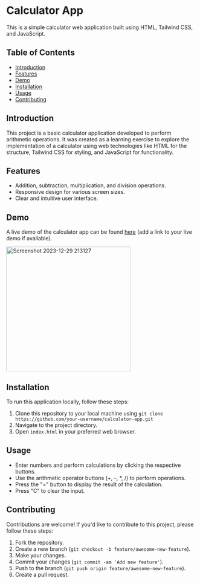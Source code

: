 # Calculator App

This is a simple calculator web application built using HTML, Tailwind CSS, and JavaScript.

## Table of Contents

- [Introduction](#introduction)
- [Features](#features)
- [Demo](#demo)
- [Installation](#installation)
- [Usage](#usage)
- [Contributing](#contributing)

## Introduction

This project is a basic calculator application developed to perform arithmetic operations. It was created as a learning exercise to explore the implementation of a calculator using web technologies like HTML for the structure, Tailwind CSS for styling, and JavaScript for functionality.

## Features

- Addition, subtraction, multiplication, and division operations.
- Responsive design for various screen sizes.
- Clear and intuitive user interface.

## Demo

A live demo of the calculator app can be found [here](https://bhavesh-0909.github.io/Calculator/) (add a link to your live demo if available).

<img width="330" alt="Screenshot 2023-12-29 213127" src="https://github.com/Bhavesh-0909/Calculator/assets/133791708/622dab41-8d4f-4745-a373-239187aaac81">



## Installation

To run this application locally, follow these steps:

1. Clone this repository to your local machine using `git clone https://github.com/your-username/calculator-app.git`
2. Navigate to the project directory.
3. Open `index.html` in your preferred web browser.

## Usage

- Enter numbers and perform calculations by clicking the respective buttons.
- Use the arithmetic operator buttons (+, -, *, /) to perform operations.
- Press the "=" button to display the result of the calculation.
- Press "C" to clear the input.

## Contributing

Contributions are welcome! If you'd like to contribute to this project, please follow these steps:

1. Fork the repository.
2. Create a new branch (`git checkout -b feature/awesome-new-feature`).
3. Make your changes.
4. Commit your changes (`git commit -am 'Add new feature'`).
5. Push to the branch (`git push origin feature/awesome-new-feature`).
6. Create a pull request.
